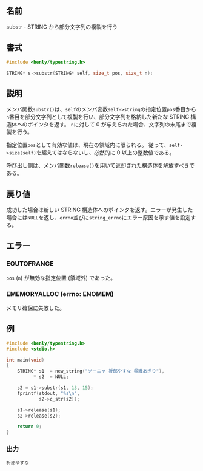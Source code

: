 ## 名前

substr - STRING から部分文字列の複製を行う

## 書式

```c
#include <benly/typestring.h>

STRING* s->substr(STRING* self, size_t pos, size_t n);
```

## 説明

メンバ関数`substr()`は、`self`のメンバ変数`self->string`の指定位置`pos`番目から`n`番目を部分文字列として複製を行い、部分文字列を格納した新たな STRING 構造体へのポインタを返す。
`n`に対して 0 が与えられた場合、文字列の末尾まで複製を行う。

指定位置`pos`として有効な値は、現在の領域内に限られる。
従って、`self->size(self)`を超えてはならないし、必然的に 0 以上の整数値である。

呼び出し側は、メンバ関数`release()`を用いて返却された構造体を解放すべきである。

## 戻り値

成功した場合は新しい STRING 構造体へのポインタを返す。エラーが発生した場合には`NULL`を返し、`errno`並びに`string_errno`にエラー原因を示す値を設定する。

## エラー

### EOUTOFRANGE

`pos` (`n`) が無効な指定位置 (領域外) であった。

### EMEMORYALLOC (errno: ENOMEM)

メモリ確保に失敗した。

## 例

```c
#include <benly/typestring.h>
#include <stdio.h>

int main(void)
{
    STRING* s1  = new_string("ソーニャ 折部やすな 呉織あぎり"),
          * s2  = NULL;

    s2 = s1->substr(s1, 13, 15);
    fprintf(stdout, "%s\n",
            s2->c_str(s2));

    s1->release(s1);
    s2->release(s2);

    return 0;
}
```

### 出力

```
折部やすな
```
